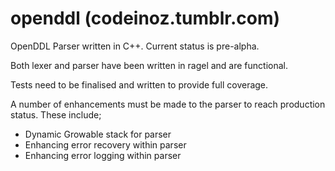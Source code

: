 openddl (codeinoz.tumblr.com)
=======

OpenDDL Parser written in C++. Current status is pre-alpha. 

Both lexer and parser have been written in ragel and are functional.

Tests need to be finalised and written to provide full coverage.

A number of enhancements must be made to the parser to reach production status. 
These include;
* Dynamic Growable stack for parser
* Enhancing error recovery within parser
* Enhancing error logging within parser

